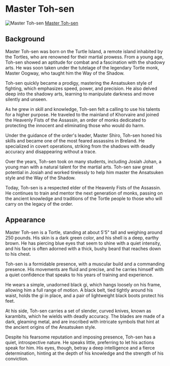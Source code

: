 # Master Toh-sen

![Master Toh-sen](https://i.pinimg.com/originals/cc/04/5a/cc045af85173ca44c8ce1bf47ff49b48.jpg)
[Master Toh-sen](https://www.dndbeyond.com/characters/98295734)

## Background

Master Toh-sen was born on the Turtle Island, a remote island inhabited by the Tortles, who are renowned for their martial prowess. From a young age, Toh-sen showed an aptitude for combat and a fascination with the shadowy arts. He was soon taken under the tutelage of the legendary Tortle monk, Master Oogway, who taught him the Way of the Shadow.

Toh-sen quickly became a prodigy, mastering the Ansatsuken style of fighting, which emphasizes speed, power, and precision. He also delved deep into the shadowy arts, learning to manipulate darkness and move silently and unseen.

As he grew in skill and knowledge, Toh-sen felt a calling to use his talents for a higher purpose. He traveled to the mainland of Khorvaire and joined the Heavenly Fists of the Assassin, an order of monks dedicated to protecting the innocent and eliminating those who would do harm.

Under the guidance of the order's leader, Master Shiro, Toh-sen honed his skills and became one of the most feared assassins in Breland. He specialized in covert operations, striking from the shadows with deadly accuracy and disappearing without a trace.

Over the years, Toh-sen took on many students, including Josiah Johan, a young man with a natural talent for the martial arts. Toh-sen saw great potential in Josiah and worked tirelessly to help him master the Ansatsuken style and the Way of the Shadow.

Today, Toh-sen is a respected elder of the Heavenly Fists of the Assassin. He continues to train and mentor the next generation of monks, passing on the ancient knowledge and traditions of the Tortle people to those who will carry on the legacy of the order.

## Appearance

Master Toh-sen is a Tortle, standing at about 5'5" tall and weighing around 250 pounds. His skin is a dark green color, and his shell is a deep, earthy brown. He has piercing blue eyes that seem to shine with a quiet intensity, and his face is often adorned with a thick, bushy beard that reaches down to his chest.

Toh-sen is a formidable presence, with a muscular build and a commanding presence. His movements are fluid and precise, and he carries himself with a quiet confidence that speaks to his years of training and experience.

He wears a simple, unadorned black gi, which hangs loosely on his frame, allowing him a full range of motion. A black belt, tied tightly around his waist, holds the gi in place, and a pair of lightweight black boots protect his feet.

At his side, Toh-sen carries a set of slender, curved knives, known as karambits, which he wields with deadly accuracy. The blades are made of a dark, gleaming metal, and are inscribed with intricate symbols that hint at the ancient origins of the Ansatsuken style.

Despite his fearsome reputation and imposing presence, Toh-sen has a quiet, introspective nature. He speaks little, preferring to let his actions speak for him. His eyes, though, betray a deep intelligence and a fierce determination, hinting at the depth of his knowledge and the strength of his conviction.
